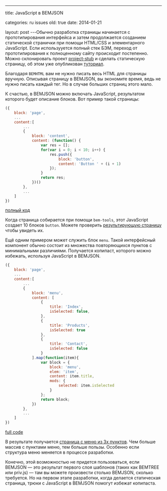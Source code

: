 ---

title: JavaScript в BEMJSON

categories: ru issues
old: true
date: 2014-01-21

layout: post
---Обычно разработка страницы начинается с прототипирования интерфейса и затем
продолжается созданием статической странички при помощи HTML/CSS и элементарного
JavaScript. Если использууется полный стек БЭМ, переход от прототипирования к
полноценному сайту происходит постепенно. Можно склонировать проект
[project-stub](https://github.com/bem/project-stub)
и сделать статическую страницу, об этом уже опубликован
[туториал](http://bem.info/articles/start-with-project-stub/).<excerpt/>

Благодаря `BEMHTML` вам не нужно писать весь HTML для страницы вручную. Описывая
страницу в BEMJSON, вы экономите время, ведь не нужно писать каждый тег. Но в
случае больших страниц этого мало.

К счастью, в BEMJSON можно включать JavaScript, результатом которого будет
описание блоков.
Вот пример такой страницы:

```js
({
    block: 'page',
    ...
    content:[
        ...
        {
            block: 'content',
            content: (function() {
                var res = [];
                for(var i = 0; i < 10; i++) {
                    res.push({
                        block: 'button',
                        content: 'Button ' + (i + 1)
                    });
                }
                return res;
            })()
        },
        ...
    ]
})
```

[полный
код](https://github.com/varya/dynamic-bemjson/blob/master/desktop.bundles/page1/page1.bemjson.js)

Когда страница собирается при помощи `bem-tools`, этот JavaScript создает 10
блоков `button`.
Можете проверить [результирующую страницу](http://varya.me/dynamic-bemjson/desktop.bundles/page1/page1.html)
чтобы увидеть их.

Ещё одним примером может служить блок `menu`. Такой интерфейсный компонент
обычно состоит из множества повторяющихся пунктов с минимальными различиями.
Получается копипаст, которого можно избежать, используя JavaScript в BEMJSON.

```js
({
    block: 'page',
    ...
    content:[
        ...
        {
            block: 'menu',
            content: [
                {
                    title: 'Index',
                    isSelected: false,
                },
                {
                    title: 'Products',
                    isSelected: true
                },
                {
                    title: 'Contact',
                    isSelected: false
                }
            ].map(function(item){
                var block = {
                    block: 'menu',
                    elem: 'item',
                    content: item.title,
                    mods: {
                        selected: item.isSelected
                    }
                };
                return block;
            })
        },
        ...
    ]
})
```

[full
code](https://github.com/varya/dynamic-bemjson/blob/master/desktop.bundles/page2/page2.bemjson.js)

В результате получается [страница с меню из 3х пунктов](http://varya.me/dynamic-bemjson/desktop.bundles/page2/page2.html).
Чем больше массив с пунктами меню, тем больше пользы. Особенно если структура
меню меняется в процессе разработки.

Конечно, этой возможностью не придется пользоваться, если BEMJSON — это
результат первого слоя шаблонов (таких как BEMTREE или priv.js) — там вы можете
произвести столько BEMJSON, сколько требуется. Но на первом этапе разработки,
когда делается статическая страница, трюки с JavaScript в BEMJSON помогут
избежат копипаста.
